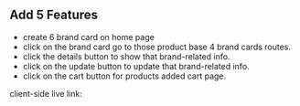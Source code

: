 ## Add 5 Features

- create 6 brand card on home page
- click on the brand card go to those product base  4 brand cards routes.  
- click the details button to show that brand-related info.
- click on the update button to update that brand-related info. 
- click on the cart button for products added cart page. 

client-side live link: 
